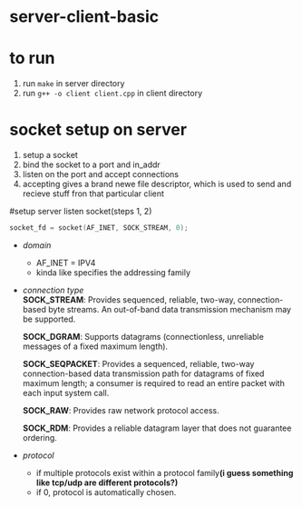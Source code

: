 server-client-basic
======================

# to run
1. run ```make``` in server directory
2. run ```g++ -o client client.cpp``` in client directory

# socket setup on server
1. setup a socket
2. bind the socket to a port and in_addr
3. listen on the port and accept connections
4. accepting gives a brand newe file descriptor, which is used to send and recieve stuff fron that particular client

#setup server listen socket(steps 1, 2)
```c++
socket_fd = socket(AF_INET, SOCK_STREAM, 0);
```
* *domain*   
    * AF_INET = IPV4
    * kinda like specifies the addressing family
* *connection type*  
    **SOCK_STREAM**: Provides sequenced, reliable, two-way, connection-based byte  streams.  An out-of-band data transmission mechanism may be supported.

    **SOCK_DGRAM**: Supports datagrams (connectionless, unreliable messages of a fixed maximum length).

    **SOCK_SEQPACKET**: Provides  a  sequenced,  reliable,  two-way connection-based data transmission path  for  datagrams  of  fixed maximum  length;  a  consumer  is  required  to read an entire packet with each input system call.

    **SOCK_RAW**: Provides raw network protocol access.

    **SOCK_RDM**: Provides a reliable datagram layer that does not  guarantee ordering.
* *protocol*
    * if multiple protocols exist within a protocol family<b>(i guess something like tcp/udp are different protocols?)</b>
    * if 0, protocol is automatically chosen.
